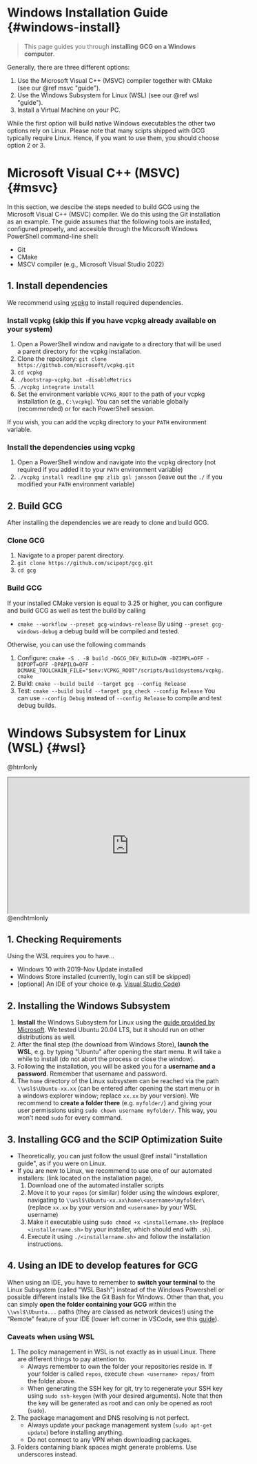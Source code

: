 # Windows Installation Guide {#windows-install}
> This page guides you through **installing GCG on a Windows computer**.

Generally, there are three different options:

1. Use the Microsoft Visual C++ (MSVC) compiler together with CMake (see our @ref msvc "guide").
2. Use the Windows Subsystem for Linux (WSL) (see our @ref wsl "guide").
3. Install a Virtual Machine on your PC.

While the first option will build native Windows executables the other two options rely on Linux. Please note that many scipts shipped with GCG typically require Linux. Hence, if you want to use them, you should choose option 2 or 3.

# Microsoft Visual C++ (MSVC) {#msvc}
In this section, we descibe the steps needed to build GCG using the Microsoft Visual C++ (MSVC) compiler. We do this using the Git installation as an example. The guide assumes that the following tools are installed, configured properly, and accesible through the Micorsoft Windows PowerShell command-line shell:

* Git
* CMake
* MSCV compiler (e.g., Microsoft Visual Studio 2022)

## 1. Install dependencies
We recommend using [vcpkg](https://github.com/microsoft/vcpkg) to install required dependencies.

### Install vcpkg (skip this if you have vcpkg already available on your system)
1. Open a PowerShell window and navigate to a directory that will be used a parent directory for the vcpkg installation.
2. Clone the repository: `git clone https://github.com/microsoft/vcpkg.git`
3. `cd vcpkg`
4. `./bootstrap-vcpkg.bat -disableMetrics`
5. `./vcpkg integrate install`
6. Set the environment variable `VCPKG_ROOT` to the path of your vcpkg installation (e.g., `C:\vcpkg`). You can set the variable globally (recommended) or for each PowerShell session.

If you wish, you can add the vcpkg directory to your `PATH` environment variable.

### Install the dependencies using vcpkg
1. Open a PowerShell window and navigate into the vcpkg directory (not required if you added it to your `PATH` environment variable)
2. `./vcpkg install readline gmp zlib gsl jansson` (leave out the `./` if you modified your `PATH` environment variable)

## 2. Build GCG
After installing the dependencies we are ready to clone and build GCG.

### Clone GCG
1. Navigate to a proper parent directory.
2. `git clone https://github.com/scipopt/gcg.git`
3. `cd gcg`

### Build GCG
If your installed CMake version is equal to 3.25 or higher, you can configure and build GCG as well as test the build by calling
* `cmake --workflow --preset gcg-windows-release`
By using `--preset gcg-windows-debug` a debug build will be compiled and tested.

Otherwise, you can use the following commands
1. Configure: `cmake -S . -B build -DGCG_DEV_BUILD=ON -DZIMPL=OFF -DIPOPT=OFF -DPAPILO=OFF -DCMAKE_TOOLCHAIN_FILE="$env:VCPKG_ROOT"/scripts/buildsystems/vcpkg.cmake`
2. Build: `cmake --build build --target gcg --config Release`
3. Test: `cmake --build build --target gcg_check --config Release`
You can use `--config Debug` instead of `--config Release` to compile and test debug builds.

# Windows Subsystem for Linux (WSL) {#wsl}
@htmlonly
<iframe width="560" height="315" src="https://www.youtube-nocookie.com/embed/ruItZK9NU6c" style="margin:auto; display:block" frameborder="3" allow="accelerometer; autoplay; clipboard-write; encrypted-media; gyroscope; picture-in-picture" allowfullscreen></iframe>
@endhtmlonly

## 1. Checking Requirements
Using the WSL requires you to have...
- Windows 10 with 2019-Nov Update installed
- Windows Store installed (currently, login can still be skipped)
- [optional] An IDE of your choice (e.g. [Visual Studio Code](https://code.visualstudio.com/))

## 2. Installing the Windows Subsystem
1. **Install** the Windows Subsystem for Linux using the [guide provided by Microsoft](https://docs.microsoft.com/en-us/windows/wsl/install-win10). We tested Ubuntu 20.04 LTS, but it should run on other distributions as well.
2. After the final step (the download from Windows Store), **launch the WSL**, e.g. by typing "Ubuntu" after opening the start menu. It will take a while to install (do not abort the process or close the window).
3. Following the installation, you will be asked you for a **username and a password**. Remember that username and password. 
4. The `home` directory of the Linux subsystem can be reached via the path `\\wsl$\Ubuntu-xx.xx` (can be entered after opening the start menu or in a windows explorer window; replace `xx.xx` by your version). 
We recommend to **create a folder there** (e.g. `myfolder/`) and giving your user permissions using `sudo chown username myfolder/`. This way, you won't need `sudo` for every command.

## 3. Installing GCG and the SCIP Optimization Suite
* Theoretically, you can just follow the usual @ref install "installation guide", as if you were on Linux. 
* If you are new to Linux, we recommend to use one of our automated installers: (link located on the installation page), 
  1. Download one of the automated installer scripts
  2. Move it to your `repos` (or similar) folder using the windows explorer, navigating to `\\wsl$\Ubuntu-xx.xx\home\<username>\myfolder\` (replace `xx.xx` by your version and `<username>` by your WSL username)
  3. Make it executable using `sudo chmod +x <installername.sh>` (replace `<installername.sh>` by your installer, which should end with `.sh`).
  4. Execute it using `./<installername.sh>` and follow the installation instructions.

## 4. Using an IDE to develop features for GCG
When using an IDE, you have to remember to **switch your terminal** to the Linux Subsystem (called "WSL Bash") instead of the Windows Powershell or possible different installs like the Git Bash for Windows.
Other than that, you can simply **open the folder containing your GCG** within the `\\wsl$\Ubuntu...` paths (they are classed as network devices!) using the "Remote" feature of your IDE (lower left corner
in VSCode, see this [guide](https://code.visualstudio.com/docs/remote/wsl)).

### Caveats when using WSL
1. The policy management in WSL is not exactly as in usual Linux. There are different things to pay attention to.
    - Always remember to own the folder your repositories reside in. If your folder is called `repos`, execute `chown <username> repos/` from the folder above.
    - When generating the SSH key for git, try to regenerate your SSH key using `sudo ssh-keygen` (with your desired arguments). Note that then the key will be generated as root and can only be opened as root (`sudo`).
2. The package management and DNS resolving is not perfect.
    - Always update your package management system (`sudo apt-get update`) before installing anything.
    - Do not connect to any VPN when downloading packages.
3. Folders containing blank spaces might generate problems. Use underscores instead.
